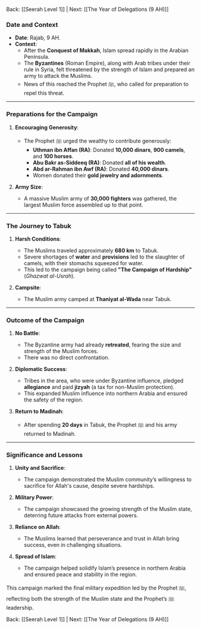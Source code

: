 Back: [[Seerah Level 1]] | Next: [[The Year of Delegations (9 AH)]]

### **Date and Context**  
- **Date**: Rajab, 9 AH.  
- **Context**:  
  - After the **Conquest of Makkah**, Islam spread rapidly in the Arabian Peninsula.  
  - The **Byzantines** (Roman Empire), along with Arab tribes under their rule in Syria, felt threatened by the strength of Islam and prepared an army to attack the Muslims.  
  - News of this reached the Prophet ﷺ, who called for preparation to repel this threat.  

---

### **Preparations for the Campaign**  

1. **Encouraging Generosity**:  
   - The Prophet ﷺ urged the wealthy to contribute generously:  
     - **Uthman ibn Affan (RA)**: Donated **10,000 dinars**, **900 camels**, and **100 horses**.  
     - **Abu Bakr as-Siddeeq (RA)**: Donated **all of his wealth**.  
     - **Abd ar-Rahman ibn Awf (RA)**: Donated **40,000 dinars**.  
     - Women donated their **gold jewelry and adornments**.  

2. **Army Size**:  
   - A massive Muslim army of **30,000 fighters** was gathered, the largest Muslim force assembled up to that point.  

---

### **The Journey to Tabuk**  

1. **Harsh Conditions**:  
   - The Muslims traveled approximately **680 km** to Tabuk.  
   - Severe shortages of **water** and **provisions** led to the slaughter of camels, with their stomachs squeezed for water.  
   - This led to the campaign being called **"The Campaign of Hardship"** (*Ghazwat al-Usrah*).  

2. **Campsite**:  
   - The Muslim army camped at **Thaniyat al-Wada** near Tabuk.  

---

### **Outcome of the Campaign**  

1. **No Battle**:  
   - The Byzantine army had already **retreated**, fearing the size and strength of the Muslim forces.  
   - There was no direct confrontation.  

2. **Diplomatic Success**:  
   - Tribes in the area, who were under Byzantine influence, pledged **allegiance** and paid **jizyah** (a tax for non-Muslim protection).  
   - This expanded Muslim influence into northern Arabia and ensured the safety of the region.  

3. **Return to Madinah**:  
   - After spending **20 days** in Tabuk, the Prophet ﷺ and his army returned to Madinah.  

---

### **Significance and Lessons**  

1. **Unity and Sacrifice**:  
   - The campaign demonstrated the Muslim community’s willingness to sacrifice for Allah's cause, despite severe hardships.  

2. **Military Power**:  
   - The campaign showcased the growing strength of the Muslim state, deterring future attacks from external powers.  

3. **Reliance on Allah**:  
   - The Muslims learned that perseverance and trust in Allah bring success, even in challenging situations.  

4. **Spread of Islam**:  
   - The campaign helped solidify Islam’s presence in northern Arabia and ensured peace and stability in the region.  

This campaign marked the final military expedition led by the Prophet ﷺ, reflecting both the strength of the Muslim state and the Prophet’s ﷺ leadership.


Back: [[Seerah Level 1]] | Next: [[The Year of Delegations (9 AH)]]